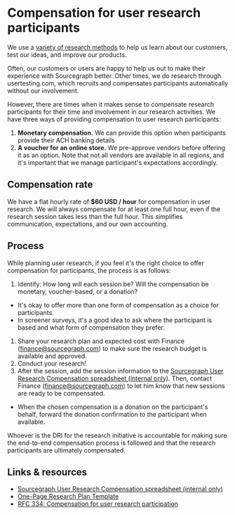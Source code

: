 # Compensation for user research participants

We use a [variety of research methods](../../../design/research/index.md) to help us learn about our customers, test our ideas, and improve our products.

Often, our customers or users are happy to help us out to make their experience with Sourcegraph better. Other times, we do research through usertesting.com, which recruits and compensates participants automatically without our involvement.

However, there are times when it makes sense to compensate research participants for their time and involvement in our research activities. We have three ways of providing compensation to user research participants:

1. **Monetary compensation.** We can provide this option when participants provide their ACH banking details
1. **A voucher for an online store.** We pre-approve vendors before offering it as an option. Note that not all vendors are available in all regions, and it's important that we manage participant's expectations accordingly.

## Compensation rate

We have a flat hourly rate of **$60 USD / hour** for compensation in user research. We will always compensate for at least one full hour, even if the research session takes less than the full hour. This simplifies communication, expectations, and our own accounting.

## Process

While planning user research, if you feel it's the right choice to offer compensation for participants, the process is as follows:

1. Identify: How long will each session be? Will the compensation be monetary, voucher-based, or a donation?

- It's okay to offer more than one form of compensation as a choice for participants.
- In screener surveys, it's a good idea to ask where the participant is based and what form of compensation they prefer.

1. Share your research plan and expected cost with Finance ([finance@sourcegraph.com](mailto:finance@sourcegraph.com)) to make sure the research budget is available and approved.
1. Conduct your research!
1. After the session, add the session information to the [Sourcegraph User Research Compensation spreadsheet (internal only)](https://docs.google.com/spreadsheets/d/1lQDF8_1XX372FhSE8gsE_XstpGPXrJl5ZhkBanc8dgQ/edit#gid=1160735453). Then, contact Finance ([finance@sourcegraph.com](mailto:finance@sourcegraph.com)) to let him know that new sessions are ready to be compensated.

- When the chosen compensation is a donation on the participant's behalf, forward the donation confirmation to the participant when available.

Whoever is the DRI for the research initiative is accountable for making sure the end-to-end compensation process is followed and that the research participants are ultimately compensated.

## Links & resources

- [Sourcegraph User Research Compensation spreadsheet (internal only)](https://docs.google.com/spreadsheets/d/1lQDF8_1XX372FhSE8gsE_XstpGPXrJl5ZhkBanc8dgQ/edit#gid=1160735453)
- [One-Page Research Plan Template](https://docs.google.com/document/d/1frKMZIT3rPjsvT5w5rkUahR7KiZA8KWTOjAlqIWKnP0/edit#)
- [RFC 334: Compensation for user research participation](https://docs.google.com/document/d/1-2Mw2rE53Tb9bLaSui9CLMW6IIPaVp5Kt8zXdeVcjrE/edit)
